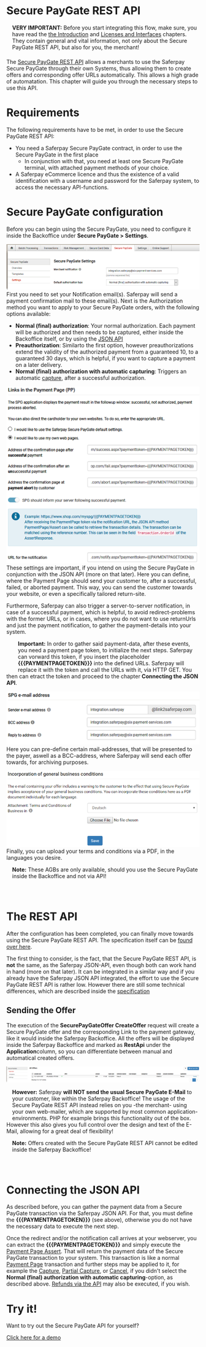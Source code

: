 # Secure PayGate REST API

<div class="warning" style="min-height: 75px;">
  <span class="glyphicon glyphicon-exclamation-sign" style="color: rgb(240, 169, 43);font-size: 55px;float: left;height: 75px;margin-right: 15px;margin-top: 0px;"></span>
  <p><strong>VERY IMPORTANT:</strong> Before you start integrating this flow, make sure, you have read the <a target="_blank" href="index.html">the Introduction</a> and <a target="_blank" href="interfaces.html">Licenses and Interfaces</a> chapters. They contain general and vital information, not only about the Secure PayGate REST API, but also for you, the merchant!</p>
</div>

The <a href="https://saferpay.github.io/jsonapi/#ChapterRestApi">Secure PayGate REST API</a> allows a merchants to use the Saferpay Secure PayGate through their own Systems, thus allowing them to create offers and corresponding offer URLs automatically. This allows a high grade of automatation.
This chapter will guide you through the necessary steps to use this API.

# <a name="spg-req"></a> Requirements

The following requirements have to be met, in order to use the Secure PayGate REST API:

+ You need a Saferpay Secure PayGate contract, in order to use the Secure PayGate in the first place
  + In conjunction with that, you need at least one Secure PayGate terminal, with attached payment methods of your choice.
+ A Saferpay eCommerce licence and thus the existence of a valid identification with a username and password for the Saferpay system, to access the necessary API-functions.

# <a name="spg-config"></a> Secure PayGate configuration

Before you can begin using the Secure PayGate, you need to configure it inside the Backoffice under **Secure PayGate > Settings**.

![alt text](https://raw.githubusercontent.com/saferpay/sndbx/master/images/SPG_Settings_1.png "SPG Settings")
First you need to set your Notification email(s). Saferpay will send a payment confirmation mail to these email(s).
Next is the Authorization method you want to apply to your Secure PayGate orders, with the following options available:
+ **Normal (final) authorization**: Your normal authorization. Each payment will be authorized and then needs to be captured, either inside the Backoffice itself, or by using the <a href="index.html#capture">JSON API</a>
+ **Preauthorization**: Similarto the first option, however preauthorizations extend the validity of the authorized payment from a guaranteed 10, to a guaranteed 30 days, which is helpful, if you want to capture a payment on a later delivery.
+ **Normal (final) authorization with automatic capturing**: Triggers an automatic <a href="index.html#capture">capture</a>, after a successful authorization.

![alt text](https://raw.githubusercontent.com/saferpay/sndbx/master/images/SPG_Settings_2.png "SPG Settings")
<br />
These settings are important, if you intend on using the Secure PayGate in conjunction with the JSON API (more on that later).
Here you can define, where the Payment Page should send your customer to, after a successful, failed, or aborted payment. This way, you can send the customer towards your website, or even a specifically tailored return-site.

Furthermore, Saferpay can also trigger a server-to-server notification, in case of a successful payment, which is helpful, to avoid redirect-problems with the former URLs, or in cases, where you do not want to use returnUrls and just the payment notification, to gather the payment-details into your system.

<div class="warning" style="min-height: 75px;">
  <span class="glyphicon glyphicon-exclamation-sign" style="color: rgb(240, 169, 43);font-size: 55px;float: left;height: 75px;margin-right: 15px;margin-top: 0px;"></span>
  <span class="glyphicon glyphicon-exclamation-sign" style="color: rgb(240, 169, 43);font-size: 55px;height: 75px;float: left;margin-right: 15px;margin-top: 0px;"></span>
  <p>
    <strong>Important:</strong> In order to gather said payment-data, after these events, you need a payment page token, to initialize the next steps. Saferpay can vorward this token, if you insert the placeholder <strong>{{{PAYMENTPAGETOKEN}}}</strong> into the defined URLs. Saferpay will replace it with the token and call the URLs with it, via HTTP GET. You then can etract the token and proceed to the chapter <strong>Connecting the JSON API</strong>.
  </p>
</div>

![alt text](https://raw.githubusercontent.com/saferpay/sndbx/master/images/SPG_Settings_3.png "SPG Settings")
Here you can pre-define certain mail-addresses, that will be presented to the payer, aswell as a BCC-address, where Saferpay will send each offer towards, for archiving purposes.

![alt text](https://raw.githubusercontent.com/saferpay/sndbx/master/images/SPG_Settings_4.PNG "SPG Settings")
Finally, you can upload your terms and conditions via a PDF, in the languages you desire. 
<div class="info" style="min-height: 75px;">
  <span class="glyphicon glyphicon-info-sign" style="color: rgb(110, 199, 215);font-size: 55px;height: 75px;float: left;margin-right: 15px;margin-top: 0px;"></span>
  <p>
    <strong>Note:</strong> These AGBs are only available, should you use the Secure PayGate inside the Backoffice and not via API!
  </p>
</div>

# <a name="spg-api"></a> The REST API

After the configuration has been completed, you can finally move towards using the Secure PayGate REST API. The specification itself can be <a href="https://saferpay.github.io/jsonapi/#ChapterRestApi">found over here</a>.

The first thing to consider, is the fact, that the Secure PayGate REST API, is **not** the same, as the Saferpay JSON-API, even though both can work hand in hand (more on that later). It can be integrated in a similar way and if you already have the Saferpay JSON API integrated, the effort to use the Secure PayGate REST API is rather low.
However there are still some technical differences, which are described inside the <a href="https://saferpay.github.io/jsonapi/#ChapterRestApi">specification</a>

## Sending the Offer
The execution of the **SecurePayGateOffer CreateOffer** request will create a Secure PayGate offer and the corresponding Link to the payment gateway, like it would inside the Saferpay Backoffice.
All the offers will be displayed inside the Saferpay Backoffice and marked as **RestApi** under the **Application**column, so you can differentiate between manual and automatical created offers.

![alt text](https://raw.githubusercontent.com/saferpay/sndbx/master/images/SPG_Backend.png "SPG Offers")

<div class="danger" style="min-height: 75px;">
  <span class="glyphicon glyphicon-remove-sign" style="color: rgb(224, 122, 105);font-size: 55px;height: 75px;float: left;margin-right: 15px;margin-top: 0px;"></span>
  <p>
    <strong>However:</strong> Saferpay <strong>will NOT send the usual Secure PayGate E-Mail</strong> to your customer, like within the Saferpay Backoffice! The usage of the Secure PayGate REST API instead relies on you -the merchant- using your own web-mailer, which are supported by most common application-environments. PHP for example brings this functionality out of the box. However this also gives you full control over the design and text of the E-Mail, allowing for a great deal of flexibility!
  </p>
</div>
<div class="info" style="min-height: 75px;">
  <span class="glyphicon glyphicon-info-sign" style="color: rgb(110, 199, 215);font-size: 55px;height: 75px;float: left;margin-right: 15px;margin-top: 0px;"></span>
  <p>
    <strong>Note:</strong> Offers created with the Secure PayGate REST API cannot be edited inside the Saferpay Backoffice!
  </p>
</div>

# <a name="spg-json"></a> Connecting the JSON API

As described before, you can gather the payment data from a Secure PayGate transaction via the Saferpay JSON API. For that, you must define the <strong>{{{PAYMENTPAGETOKEN}}}</strong> (see above), otherwise you do not have the necessary data to execute the next step.

Once the redirect and/or the notification call arrives at your webserver, you can extract the <strong>{{{PAYMENTPAGETOKEN}}}</strong> and simply execute the <a href="https://saferpay.github.io/jsonapi/#Payment_v1_PaymentPage_Assert">Payment Page Assert</a>. That will return the payment data of the Secure PayGate transaction to your system.
This transaction is like a normal <a href="">Payment Page</a> transaction and further steps may be applied to it, for example the <a href="index.html#capture">Capture</a>, <a href="partialcaptures.html">Partial Capture</a>, or <a href="https://saferpay.github.io/jsonapi/#Payment_v1_Transaction_Cancel">Cancel</a>, if you didn't select the **Normal (final) authorization with automatic capturing**-option, as described above. <a href="refund.html">Refunds via the API</a> may also be executed, if you wish.

# <a name="spg-demo"></a> Try it!
Want to try out the Secure PayGate API for yourself?

<a href="https://shop.saferpay.eu/saferpayintegration/" class="demobtn">Click here for a demo</a><br />
